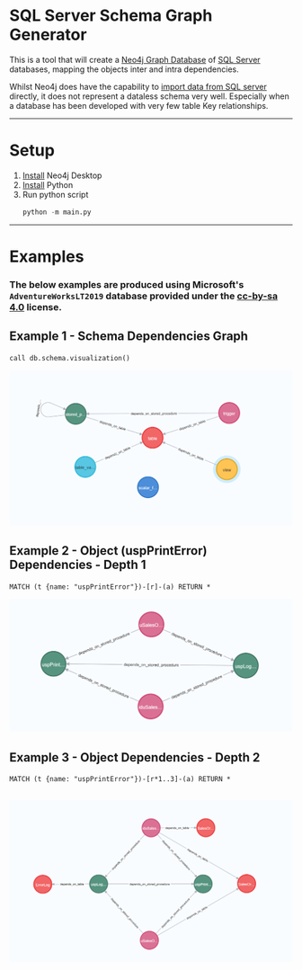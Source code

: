 # SQL Server Schema Graph Generator

This is a tool that will create a [Neo4j Graph Database](https://neo4j.com/developer/graph-database/) of [SQL Server](https://www.microsoft.com/en-au/sql-server/sql-server-2019) databases, mapping the objects inter and intra dependencies.

Whilst Neo4j does have the capability to [import data from SQL server](https://neo4j.com/labs/etl-tool/) directly, it does not represent a dataless schema very well. Especially when a database has been developed with very few table Key relationships.

---
# Setup

1. [Install](https://neo4j.com/docs/operations-manual/current/installation/) Neo4j Desktop
2. [Install](https://www.python.org/downloads/) Python
3. Run python script
    ```python
    python -m main.py
    ```

---
# Examples
### The below examples are produced using Microsoft's `AdventureWorksLT2019` database provided under the [cc-by-sa 4.0](https://creativecommons.org/licenses/by-sa/4.0/) license.

## Example 1 - Schema Dependencies Graph

```cypher
call db.schema.visualization()
```

![Screenshot](https://github.com/Otterpohl/sql-schema-graph/blob/main/blob/screenshot1.png)

## Example 2 - Object (uspPrintError) Dependencies - Depth 1

```cypher
MATCH (t {name: "uspPrintError"})-[r]-(a) RETURN *
```

![Screenshot](https://github.com/Otterpohl/sql-schema-graph/blob/main/blob/screenshot2.png)

## Example 3 - Object Dependencies - Depth 2

```cypher
MATCH (t {name: "uspPrintError"})-[r*1..3]-(a) RETURN *
```

![Screenshot](https://github.com/Otterpohl/sql-schema-graph/blob/main/blob/screenshot3.png)
---
